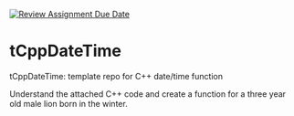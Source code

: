 [![Review Assignment Due Date](https://classroom.github.com/assets/deadline-readme-button-24ddc0f5d75046c5622901739e7c5dd533143b0c8e959d652212380cedb1ea36.svg)](https://classroom.github.com/a/BUAHQ54A)
# tCppDateTime
tCppDateTime: template repo for C++ date/time function

Understand the attached C++ code and create a function for a three year old male lion born in the winter.
